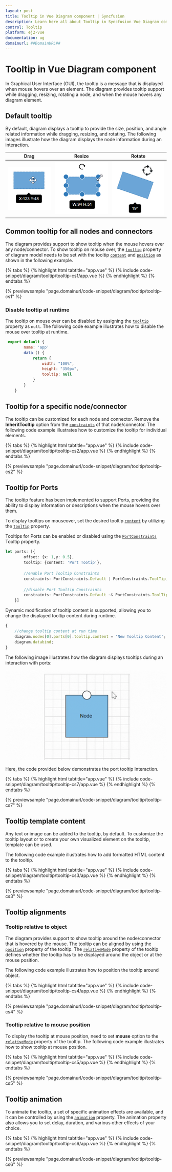 ```yaml
---
layout: post
title: Tooltip in Vue Diagram component | Syncfusion
description: Learn here all about Tooltip in Syncfusion Vue Diagram component of Syncfusion Essential JS 2 and more.
control: Tooltip 
platform: ej2-vue
documentation: ug
domainurl: ##DomainURL##
---
```


# Tooltip in Vue Diagram component

<!-- markdownlint-disable MD010 -->

In Graphical User Interface (GUI), the tooltip is a message that is displayed when mouse hovers over an element. The diagram provides tooltip support while dragging, resizing, rotating a node, and when the mouse hovers any diagram element.

## Default tooltip

By default, diagram displays a tooltip to provide the size, position, and angle related information while dragging, resizing, and rotating. The following images illustrate how the diagram displays the node information during an interaction.

| Drag | Resize | Rotate |
|---|---|---|
| ![ToolTip During Drag](images/Tooltip_img1.png) | ![ToolTip During Resize](images/Tooltip_img2.png) | ![ToolTip During Rotate](images/Tooltip_img3.png) |

## Common tooltip for all nodes and connectors

The diagram provides support to show tooltip when the mouse hovers over any node/connector.
To show tooltip on mouse over, the [`tooltip`](https://ej2.syncfusion.com/vue/documentation/api/diagram#tooltip) property of diagram model needs to be set with the tooltip [`content`](https://ej2.syncfusion.com/vue/documentation/api/diagram/diagramTooltip/#content) and [`position`](https://ej2.syncfusion.com/vue/documentation/api/diagram/diagramTooltip/#position) as shown in the following example.

{% tabs %}
{% highlight html tabtitle="app.vue" %}
{% include code-snippet/diagram/tooltip/tooltip-cs1/app.vue %}
{% endhighlight %}
{% endtabs %}
        
{% previewsample "page.domainurl/code-snippet/diagram/tooltip/tooltip-cs1" %}

### Disable tooltip at runtime

The tooltip on mouse over can be disabled by assigning the [`tooltip`](https://ej2.syncfusion.com/vue/documentation/api/diagram#tooltip) property as `null`. The following code example illustrates how to disable the mouse over tooltip at runtime.

```javascript
 export default {
        name: 'app'
        data () {
            return {
                width: "100%",
                height: "350px",
                tooltip: null
            }
        }
    }
```

## Tooltip for a specific node/connector

The tooltip can be customized for each node and connector. Remove the **InheritTooltip** option from the [`constraints`](https://ej2.syncfusion.com/vue/documentation/api/diagram#constraints) of that node/connector. The following code example illustrates how to customize the tooltip for individual elements.

{% tabs %}
{% highlight html tabtitle="app.vue" %}
{% include code-snippet/diagram/tooltip/tooltip-cs2/app.vue %}
{% endhighlight %}
{% endtabs %}
        
{% previewsample "page.domainurl/code-snippet/diagram/tooltip/tooltip-cs2" %}

## Tooltip for Ports

The tooltip feature has been implemented to support Ports, providing the ability to display information or descriptions when the mouse hovers over them.

To display tooltips on mouseover, set the desired tooltip [`content`](https://ej2.syncfusion.com/vue/documentation/api/diagram/diagramTooltip/#content) by utilizing the [`tooltip`](https://ej2.syncfusion.com/vue/documentation/api/diagram#tooltip) property.

Tooltips for Ports can be enabled or disabled using the [`PortConstraints`](https://ej2.syncfusion.com/vue/documentation/api/diagram/port#constraints-portconstraints) Tooltip property.


```ts
let ports: [{
        offset: {x: 1,y: 0.5},
        tooltip: {content: 'Port Tootip'},
        
        //enable Port Tooltip Constraints
        constraints: PortConstraints.Default | PortConstraints.ToolTip,
        
        //disable Port Tooltip Constraints
        constraints: PortConstraints.Default ~& PortConstraints.ToolTip
    }]
```

Dynamic modification of tooltip content is supported, allowing you to change the displayed tooltip content during runtime.

```ts
{
    //change tooltip content at run time
    diagram.nodes[0].ports[0].tooltip.content = 'New Tooltip Content';
    diagram.databind;
}
```

The following image illustrates how the diagram displays tooltips during an interaction with ports:

![Tooltip](../diagram/images/PortTooltip.gif)

Here, the code provided below demonstrates the port tooltip Interaction.

{% tabs %}
{% highlight html tabtitle="app.vue" %}
{% include code-snippet/diagram/tooltip/tooltip-cs7/app.vue %}
{% endhighlight %}
{% endtabs %}
        
{% previewsample "page.domainurl/code-snippet/diagram/tooltip/tooltip-cs7" %}


## Tooltip template content

Any text or image can be added to the tooltip, by default. To customize the tooltip layout or to create your own visualized element on the tooltip, template can be used.

The following code example illustrates how to add formatted HTML content to the tooltip.

{% tabs %}
{% highlight html tabtitle="app.vue" %}
{% include code-snippet/diagram/tooltip/tooltip-cs3/app.vue %}
{% endhighlight %}
{% endtabs %}
        
{% previewsample "page.domainurl/code-snippet/diagram/tooltip/tooltip-cs3" %}

## Tooltip alignments

### Tooltip relative to object

The diagram provides support to show tooltip around the node/connector that is hovered by the mouse. The tooltip can be aligned by using the [`position`](https://ej2.syncfusion.com/vue/documentation/api/diagram/diagramTooltip#position) property of the tooltip.
The [`relativeMode`](https://ej2.syncfusion.com/vue/documentation/api/diagram/diagramTooltip#relativemode) property of the tooltip defines whether the tooltip has to be displayed around the object or at the mouse position.

The following code example illustrates how to position the tooltip around object.

{% tabs %}
{% highlight html tabtitle="app.vue" %}
{% include code-snippet/diagram/tooltip/tooltip-cs4/app.vue %}
{% endhighlight %}
{% endtabs %}
        
{% previewsample "page.domainurl/code-snippet/diagram/tooltip/tooltip-cs4" %}

### Tooltip relative to mouse position

To display the tooltip at mouse position, need to set **mouse** option to the [`relativeMode`](https://ej2.syncfusion.com/vue/documentation/api/diagram/diagramTooltip#relativemode) property of the tooltip.
The following code example illustrates how to show tooltip at mouse position.

{% tabs %}
{% highlight html tabtitle="app.vue" %}
{% include code-snippet/diagram/tooltip/tooltip-cs5/app.vue %}
{% endhighlight %}
{% endtabs %}
        
{% previewsample "page.domainurl/code-snippet/diagram/tooltip/tooltip-cs5" %}

## Tooltip animation

To animate the tooltip, a set of specific animation effects are available, and it can be controlled by using the [`animation`](https://ej2.syncfusion.com/vue/documentation/api/diagram/diagramTooltip#animation) property. The animation property also allows you to set delay, duration, and various other effects of your choice.

{% tabs %}
{% highlight html tabtitle="app.vue" %}
{% include code-snippet/diagram/tooltip/tooltip-cs6/app.vue %}
{% endhighlight %}
{% endtabs %}
        
{% previewsample "page.domainurl/code-snippet/diagram/tooltip/tooltip-cs6" %}